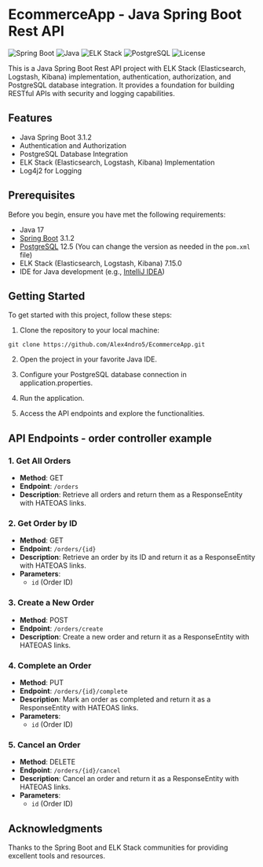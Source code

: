 # EcommerceApp - Java Spring Boot Rest API

![Spring Boot](https://img.shields.io/badge/Spring%20Boot-3.1.2-brightgreen)
![Java](https://img.shields.io/badge/Java-17-red)
![ELK Stack](https://img.shields.io/badge/ELK%20Stack-7.15.0-blue)
![PostgreSQL](https://img.shields.io/badge/PostgreSQL-12.5-blue)
![License](https://img.shields.io/badge/License-MIT-orange)

This is a Java Spring Boot Rest API project with ELK Stack (Elasticsearch, Logstash, Kibana) implementation, authentication, authorization, and PostgreSQL database integration. It provides a foundation for building RESTful APIs with security and logging capabilities.

## Features

- Java Spring Boot 3.1.2
- Authentication and Authorization
- PostgreSQL Database Integration
- ELK Stack (Elasticsearch, Logstash, Kibana) Implementation
- Log4j2 for Logging

## Prerequisites

Before you begin, ensure you have met the following requirements:

- Java 17
- [Spring Boot](https://spring.io/projects/spring-boot) 3.1.2
- [PostgreSQL](https://www.postgresql.org/) 12.5 (You can change the version as needed in the `pom.xml` file)
- ELK Stack (Elasticsearch, Logstash, Kibana) 7.15.0
- IDE for Java development (e.g., [IntelliJ IDEA](https://www.jetbrains.com/idea/))

## Getting Started

To get started with this project, follow these steps:

1. Clone the repository to your local machine:

```shell
git clone https://github.com/Alex4ndro5/EcommerceApp.git
```
2. Open the project in your favorite Java IDE.

3. Configure your PostgreSQL database connection in application.properties.

4. Run the application.

5. Access the API endpoints and explore the functionalities.

## API Endpoints - order controller example

### 1. Get All Orders

- **Method**: GET
- **Endpoint**: `/orders`
- **Description**: Retrieve all orders and return them as a ResponseEntity with HATEOAS links.

### 2. Get Order by ID

- **Method**: GET
- **Endpoint**: `/orders/{id}`
- **Description**: Retrieve an order by its ID and return it as a ResponseEntity with HATEOAS links.
- **Parameters**: 
  - `id` (Order ID)

### 3. Create a New Order

- **Method**: POST
- **Endpoint**: `/orders/create`
- **Description**: Create a new order and return it as a ResponseEntity with HATEOAS links.

### 4. Complete an Order

- **Method**: PUT
- **Endpoint**: `/orders/{id}/complete`
- **Description**: Mark an order as completed and return it as a ResponseEntity with HATEOAS links.
- **Parameters**: 
  - `id` (Order ID)

### 5. Cancel an Order

- **Method**: DELETE
- **Endpoint**: `/orders/{id}/cancel`
- **Description**: Cancel an order and return it as a ResponseEntity with HATEOAS links.
- **Parameters**: 
  - `id` (Order ID)

## Acknowledgments
Thanks to the Spring Boot and ELK Stack communities for providing excellent tools and resources.

